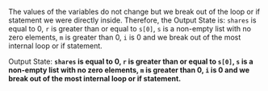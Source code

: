 The values of the variables do not change but we break out of the loop or if statement we were directly inside. Therefore, the Output State is: `shares` is equal to 0, `r` is greater than or equal to `s[0]`, `s` is a non-empty list with no zero elements, `m` is greater than 0, `i` is 0 and we break out of the most internal loop or if statement.

Output State: **`shares` is equal to 0, `r` is greater than or equal to `s[0]`, `s` is a non-empty list with no zero elements, `m` is greater than 0, `i` is 0 and we break out of the most internal loop or if statement.**